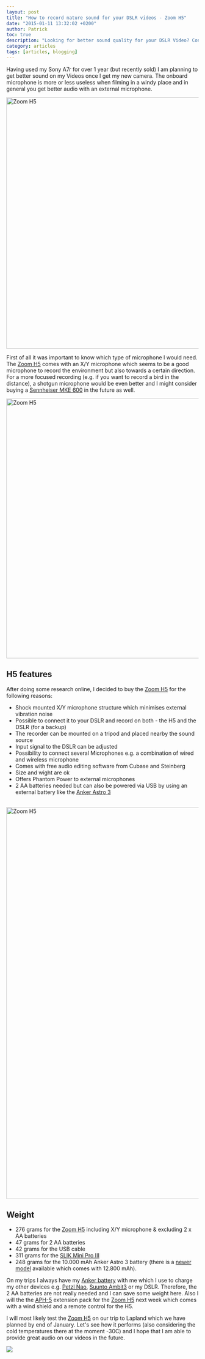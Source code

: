 ```yaml
---
layout: post
title: "How to record nature sound for your DSLR videos - Zoom H5"
date: "2015-01-11 13:32:02 +0200"
author: Patrick
toc: true
description: "Looking for better sound quality for your DSLR Video? Consider the Zoom H5"
category: articles
tags: [articles, blogging]
---
```


Having used my Sony A7r for over 1 year (but recently sold) I am planning to get better sound on my Videos once I get my new camera. The onboard microphone is more or less useless when filming in a windy place and in general you get better audio with an external microphone.

<a href="https://www.flickr.com/photos/90204224@N07/15630751654" title="Zoom H5"><img src="https://farm8.staticflickr.com/7468/15630751654_424fb06abb_b.jpg" width="1024" height="657" alt="Zoom H5"></a>

First of all it was important to know which type of microphone I would need. The <a href="http://amzn.to/1yTJDZs">Zoom H5</a> comes with an X/Y microphone which seems to be a good microphone to record the environment but also towards a certain direction. For a more focused recording (e.g. if you want to record a bird in the distance), a shotgun microphone would be even better and I might consider buying a <a href="http://amzn.to/14jumU0">Sennheiser MKE 600</a> in the future as well.

<a href="https://www.flickr.com/photos/90204224@N07/16251312821" title="Zoom H5"><img src="https://farm8.staticflickr.com/7533/16251312821_8db614634c_b.jpg" width="1024" height="679" alt="Zoom H5"></a><br>

## H5 features
After doing some research online, I decided to buy the <a href="http://amzn.to/1yTJDZs">Zoom H5</a> for the following reasons:

* Shock mounted X/Y microphone structure which minimises external vibration noise
* Possible to connect it to your DSLR and record on both - the H5 and the DSLR (for a backup)
* The recorder can be mounted on a tripod and placed nearby the sound source
* Input signal to the DSLR can be adjusted
* Possibility to connect several Microphones e.g. a combination of wired and wireless microphone
* Comes with free audio editing software from Cubase and Steinberg
* Size and wight are ok
* Offers Phantom Power to external microphones
* 2 AA batteries needed but can also be powered via USB by using an external battery like the <a href="http://amzn.to/1slxquk">Anker Astro 3</a><br><br>

<a href="https://www.flickr.com/photos/90204224@N07/15630752434" title="Zoom H5"><img src="https://farm8.staticflickr.com/7527/15630752434_862665f4c3_b.jpg" width="768" height="1024" alt="Zoom H5"></a>

## Weight

* 276 grams for the <a href="http://amzn.to/1yTJDZs">Zoom H5</a> including X/Y microphone & excluding 2 x AA batteries
* 47 grams for 2 AA batteries
* 42 grams for the USB cable
* 311 grams for the <a href="http://amzn.to/1wKEtsW">SLIK Mini Pro III</a>
* 248 grams for the 10.000 mAh Anker Astro 3 battery (there is a <a href="http://amzn.to/1slxquk">newer model</a> available which comes with 12.800 mAh).

On my trips I always have my <a href="http://amzn.to/1slxquk">Anker battery</a> with me which I use to charge my other devices e.g. <a href="http://hikeventures.com/petzl-nao-headlamp-test/">Petzl Nao</a>, <a href="http://hikeventures.com/suunto-ambit3-ambit2-worth-upgrade/">Suunto Ambit3</a> or my DSLR. Therefore, the 2 AA batteries are not really needed and I can save some weight here. Also I will the the <a href="http://amzn.to/1y2BLVy">APH-5</a> extension pack for the <a href="http://amzn.to/1yTJDZs">Zoom H5</a> next week which comes with a wind shield and a remote control for the H5.

I will most likely test the <a href="http://amzn.to/1yTJDZs">Zoom H5</a> on our trip to Lapland which we have planned by end of January. Let's see how it performs (also considering the cold temperatures there at the moment -30C) and I hope that I am able to provide great audio on our videos in the future.

<a rel="nofollow" href="http://www.amazon.com/gp/product/B00KCXMBES/ref=as_li_tl?ie=UTF8&camp=1789&creative=9325&creativeASIN=B00KCXMBES&linkCode=as2&tag=hikeve-20&linkId=2YSTHT6ETNACB3SM"><img border="0" src="http://ws-na.amazon-adsystem.com/widgets/q?_encoding=UTF8&ASIN=B00KCXMBES&Format=_SL250_&ID=AsinImage&MarketPlace=US&ServiceVersion=20070822&WS=1&tag=hikeve-20" ></a><img src="http://ir-na.amazon-adsystem.com/e/ir?t=hikeve-20&l=as2&o=1&a=B00KCXMBES" width="1" height="1" border="0" alt="" style="border:none !important; margin:0px !important;" />
